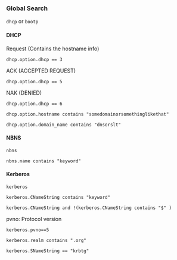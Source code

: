 ### Global Search
`dhcp` or `bootp`
#### DHCP
Request (Contains the hostname info)
```
dhcp.option.dhcp == 3
```
ACK (ACCEPTED REQUEST)
```
dhcp.option.dhcp == 5
```
NAK (DENIED)
```
dhcp.option.dhcp == 6
```

```
dhcp.option.hostname contains "somedomainorsomethinglikethat"
```

```
dhcp.option.domain_name contains "dnsorslt"
```
#### NBNS
```
nbns
```
```
nbns.name contains "keyword"
```
#### Kerberos
```
kerberos
```
```
kerberos.CNameString contains "keyword"
```
```
kerberos.CNameString and !(kerberos.CNameString contains "$" )
```
pvno: Protocol version
```
kerberos.pvno==5
```
```
kerberos.realm contains ".org"
```
```
kerberos.SNameString == "krbtg"
```

